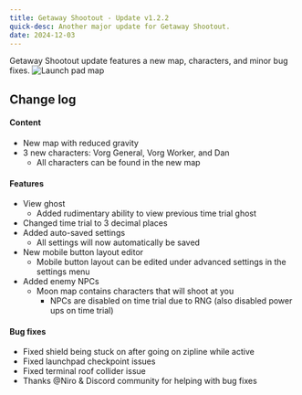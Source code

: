 ```yaml
---
title: Getaway Shootout - Update v1.2.2
quick-desc: Another major update for Getaway Shootout.
date: 2024-12-03
---
```


Getaway Shootout update features a new map, characters, and minor bug fixes.
![Launch pad map](../pics/e81cbb9e07092df9.png)

## Change log
#### Content
- New map with reduced gravity
- 3 new characters: Vorg General, Vorg Worker, and Dan
	- All characters can be found in the new map
#### Features
- View ghost
	- Added rudimentary ability to view previous time trial ghost
- Changed time trial to 3 decimal places
- Added auto-saved settings
	- All settings will now automatically be saved
- New mobile button layout editor
	- Mobile button layout can be edited under advanced settings in the settings menu
- Added enemy NPCs
	- Moon map contains characters that will shoot at you
		- NPCs are disabled on time trial due to RNG (also disabled power ups on time trial)
#### Bug fixes
- Fixed shield being stuck on after going on zipline while active
- Fixed launchpad checkpoint issues
- Fixed terminal roof collider issue
- Thanks @Niro & Discord community for helping with bug fixes
